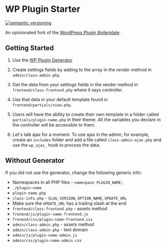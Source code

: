 # WP Plugin Starter

[![semantic versioning](https://img.shields.io/github/release/joshcummingsdesign/wp-plugin-starter.svg)](https://github.com/joshcummingsdesign/wp-plugin-starter)

An opinionated fork of the [WordPress Plugin Boilerplate](https://github.com/DevinVinson/WordPress-Plugin-Boilerplate).

## Getting Started

1. Use the [WP Plugin Generator](https://plugin.madebygrizzly.com)

2. Create settings fields by adding to the array in the render method in `admin/class-admin.php`.

3. Get the data from your settings fields in the render method in `frontend/class-frontend.php` where it says controller.

4. Use that data in your default template found in `frontend/partials/view.php`.

5. Users will have the ability to create their own template in a folder called `partials/plugin-name.php` in their theme. All the variables you declare in the controller will be accessible to them.

6. Let's talk ajax for a moment. To use ajax in the admin, for example, create an `includes` folder and add a file called `class-admin-ajax.php` and use the `wp_ajax_` hook to process the data.

## Without Generator

If you did not use the generator, change the following generic info:
  * Namespaces in all PHP files - `namespace PLUGIN_NAME;`
  * `./plugin-name`
  * `plugin-name.php`
  * `class-info.php` - `SLUG`, `VERSION`, `OPTION_NAME`, `UPDATE_URL`
  * Make sure the `UPDATE_URL` has a trailing slash at the end
  * `frontend/class-frontend.php` - assets method
  * `fronend/js/plugin-name-frontend.js`
  * `fronend/css/plugin-name-frontend.css`
  * `admin/class-admin.php` - assets method
  * `admin/class-admin.php` - text domain
  * `admin/js/plugin-name-admin.js`
  * `admin/css/plugin-name-admin.css`
